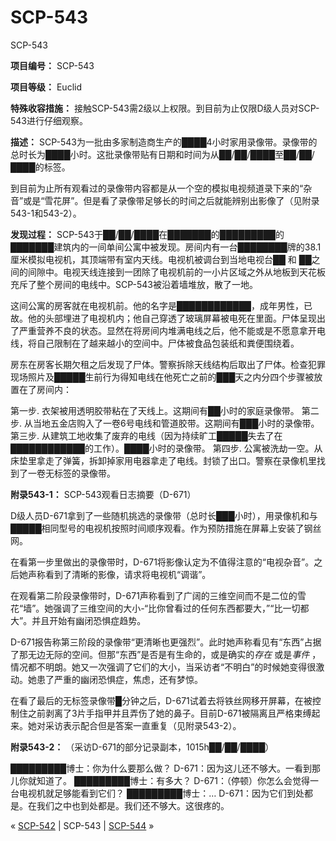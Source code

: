 # SCP-543
                        




SCP-543



**项目编号：** SCP-543

**项目等级：** Euclid

**特殊收容措施：** 接触SCP-543需2级以上权限。到目前为止仅限D级人员对SCP-543进行仔细观察。

**描述：** SCP-543为一批由多家制造商生产的████4小时家用录像带。录像带的总时长为████小时。这批录像带贴有日期和时间为从██/██/████至██/██/████的标签。

到目前为止所有观看过的录像带内容都是从一个空的模拟电视频道录下来的“杂音”或是“雪花屏”。但是看了录像带足够长的时间之后就能辨别出影像了（见附录543-1和543-2）。

**发现过程：** SCP-543于██/██/████在███████的█████████的███████建筑内的一间单间公寓中被发现。房间内有一台████████牌的38.1厘米模拟电视机，其顶端带有室内天线。电视机被调台到当地电视台██ 和 ██之间的间隙中。电视天线连接到一团除了电视机前的一小片区域之外从地板到天花板充斥了整个房间的电线中。SCP-543被沿着墙堆放，散了一地。

这间公寓的房客就在电视机前。他的名字是████████████，成年男性，已故。他的头部埋进了电视机内；他自己穿透了玻璃屏幕被电死在里面。尸体呈现出了严重营养不良的状态。显然在将房间内堆满电线之后，他不能或是不愿意拿开电线，将自己限制在了越来越小的空间中。尸体被食品包装纸和粪便围绕着。

房东在房客长期欠租之后发现了尸体。警察拆除天线结构后取出了尸体。检查犯罪现场照片及█████生前行为得知电线在他死亡之前的███天之内分四个步骤被放置在了房间内：

第一步. 衣架被用透明胶带粘在了天线上。这期间有██小时的家庭录像带。
第二步. 从当地五金店购入了一卷6号电线和管道胶带。这期间有███小时的录像带。
第三步. 从建筑工地收集了废弃的电线（因为持续旷工█████失去了在████████████的工作）。████小时的录像带。
第四步. 公寓被洗劫一空。从床垫里拿走了弹簧，拆卸掉家用电器拿走了电线。封锁了出口。警察在录像机里找到了一卷无标签的录像带。

**附录543-1：** SCP-543观看日志摘要（D-671）

D级人员D-671拿到了一些随机挑选的录像带（总时长███小时），用录像机和与█████相同型号的电视机按照时间顺序观看。作为预防措施在屏幕上安装了钢丝网。

在看第一步里做出的录像带时，D-671将影像认定为不值得注意的“电视杂音”。之后她声称看到了清晰的影像，请求将电视机“调谐”。

在观看第二阶段录像带时，D-671声称看到了广阔的三维空间而不是二位的雪花“墙”。她强调了三维空间的大小-“比你曾看过的任何东西都要大，”“比一切都大”。并且开始有幽闭恐惧症趋势。

D-671报告称第三阶段的录像带“更清晰也更强烈”。此时她声称看见有“东西”占据了那无边无际的空间。但那“东西”是否是有生命的，或是确实的*存在* 或是*事件* ，情况都不明朗。她又一次强调了它们的大小，当采访者“不明白”的时候她变得很激动。她患了严重的幽闭恐惧症，焦虑，还有梦惊。

在看了最后的无标签录像带█分钟之后，D-671试着去将铁丝网移开屏幕，在被控制住之前剥离了3片手指甲并且弄伤了她的鼻子。目前D-671被隔离且严格束缚起来。她对采访表示配合但是答案一直重复（见附录543-2）。

**附录543-2：** （采访D-671的部分记录副本，1015h██/██/████）

█████████博士：你为什么要那么做？
D-671：因为这儿还不够大。一看到那儿你就知道了。
█████████博士：有多大？
D-671：（停顿）你怎么会觉得一台电视机就足够能看到它们？
█████████博士：…
D-671：因为它们到处都是。在我们之中也到处都是。我们还不够大。这很疼的。



« [SCP-542](/scp-542) | SCP-543 | [SCP-544](/scp-544) »





                    